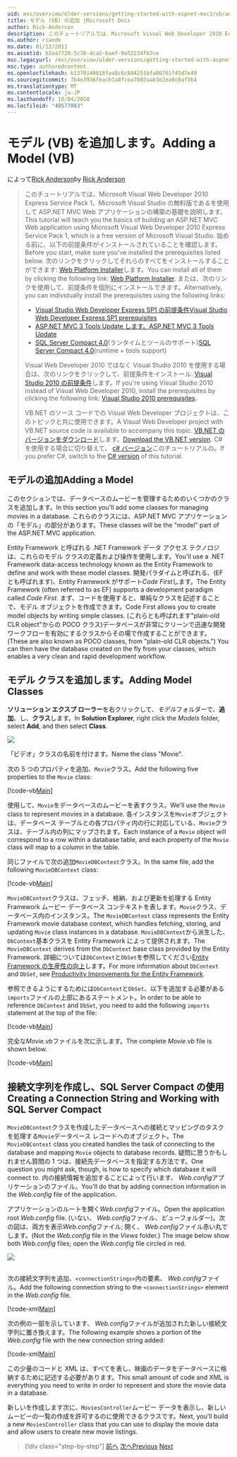 ```yaml
---
uid: mvc/overview/older-versions/getting-started-with-aspnet-mvc3/vb/adding-a-model
title: モデル (VB) の追加 |Microsoft Docs
author: Rick-Anderson
description: このチュートリアルでは、Microsoft Visual Web Developer 2010 Express Service Pack 1、これを使用して ASP.NET MVC Web アプリケーションの構築の基礎を説明しています.
ms.author: riande
ms.date: 01/12/2011
ms.assetid: b3aa7720-5c78-4ca2-baef-9a52234fb7ce
msc.legacyurl: /mvc/overview/older-versions/getting-started-with-aspnet-mvc3/vb/adding-a-model
msc.type: authoredcontent
ms.openlocfilehash: b1370148018faa8c6c884251bfa86761f45d7e49
ms.sourcegitcommit: 7b4e3936feacb1a8fcea7802aab3e2ea9c8af5b4
ms.translationtype: MT
ms.contentlocale: ja-JP
ms.lasthandoff: 10/04/2018
ms.locfileid: "48577003"
---
```

<a name="adding-a-model-vb"></a><span data-ttu-id="58a95-103">モデル (VB) を追加します。</span><span class="sxs-lookup"><span data-stu-id="58a95-103">Adding a Model (VB)</span></span>
====================
<span data-ttu-id="58a95-104">によって[Rick Anderson]((https://twitter.com/RickAndMSFT))</span><span class="sxs-lookup"><span data-stu-id="58a95-104">by [Rick Anderson]((https://twitter.com/RickAndMSFT))</span></span>

> <span data-ttu-id="58a95-105">このチュートリアルでは、Microsoft Visual Web Developer 2010 Express Service Pack 1、Microsoft Visual Studio の無料版であるを使用して ASP.NET MVC Web アプリケーションの構築の基礎を説明します。</span><span class="sxs-lookup"><span data-stu-id="58a95-105">This tutorial will teach you the basics of building an ASP.NET MVC Web application using Microsoft Visual Web Developer 2010 Express Service Pack 1, which is a free version of Microsoft Visual Studio.</span></span> <span data-ttu-id="58a95-106">始める前に、以下の前提条件がインストールされていることを確認します。</span><span class="sxs-lookup"><span data-stu-id="58a95-106">Before you start, make sure you've installed the prerequisites listed below.</span></span> <span data-ttu-id="58a95-107">次のリンクをクリックしてそれらのすべてをインストールすることができます: [Web Platform Installer](https://www.microsoft.com/web/gallery/install.aspx?appid=VWD2010SP1Pack)します。</span><span class="sxs-lookup"><span data-stu-id="58a95-107">You can install all of them by clicking the following link: [Web Platform Installer](https://www.microsoft.com/web/gallery/install.aspx?appid=VWD2010SP1Pack).</span></span> <span data-ttu-id="58a95-108">または、次のリンクを使用して、前提条件を個別にインストールできます。</span><span class="sxs-lookup"><span data-stu-id="58a95-108">Alternatively, you can individually install the prerequisites using the following links:</span></span>
> 
> - [<span data-ttu-id="58a95-109">Visual Studio Web Developer Express SP1 の前提条件</span><span class="sxs-lookup"><span data-stu-id="58a95-109">Visual Studio Web Developer Express SP1 prerequisites</span></span>](https://www.microsoft.com/web/gallery/install.aspx?appid=VWD2010SP1Pack)
> - [<span data-ttu-id="58a95-110">ASP.NET MVC 3 Tools Update します。</span><span class="sxs-lookup"><span data-stu-id="58a95-110">ASP.NET MVC 3 Tools Update</span></span>](https://www.microsoft.com/web/gallery/install.aspx?appsxml=&amp;appid=MVC3)
> - <span data-ttu-id="58a95-111">[SQL Server Compact 4.0](https://www.microsoft.com/web/gallery/install.aspx?appid=SQLCE;SQLCEVSTools_4_0)(ランタイムとツールのサポート)</span><span class="sxs-lookup"><span data-stu-id="58a95-111">[SQL Server Compact 4.0](https://www.microsoft.com/web/gallery/install.aspx?appid=SQLCE;SQLCEVSTools_4_0)(runtime + tools support)</span></span>
> 
> <span data-ttu-id="58a95-112">Visual Web Developer 2010 ではなく Visual Studio 2010 を使用する場合は、次のリンクをクリックして、前提条件をインストール: [Visual Studio 2010 の前提条件](https://www.microsoft.com/web/gallery/install.aspx?appsxml=&amp;appid=VS2010SP1Pack)します。</span><span class="sxs-lookup"><span data-stu-id="58a95-112">If you're using Visual Studio 2010 instead of Visual Web Developer 2010, install the prerequisites by clicking the following link: [Visual Studio 2010 prerequisites](https://www.microsoft.com/web/gallery/install.aspx?appsxml=&amp;appid=VS2010SP1Pack).</span></span>
> 
> <span data-ttu-id="58a95-113">VB.NET のソース コードでの Visual Web Developer プロジェクトは、このトピックと共に使用できます。</span><span class="sxs-lookup"><span data-stu-id="58a95-113">A Visual Web Developer project with VB.NET source code is available to accompany this topic.</span></span> <span data-ttu-id="58a95-114">[VB.NET のバージョンをダウンロード](https://code.msdn.microsoft.com/Introduction-to-MVC-3-10d1b098)します。</span><span class="sxs-lookup"><span data-stu-id="58a95-114">[Download the VB.NET version](https://code.msdn.microsoft.com/Introduction-to-MVC-3-10d1b098).</span></span> <span data-ttu-id="58a95-115">C# を使用する場合に切り替えて、 [c# バージョン](../cs/adding-a-model.md)このチュートリアルの。</span><span class="sxs-lookup"><span data-stu-id="58a95-115">If you prefer C#, switch to the [C# version](../cs/adding-a-model.md) of this tutorial.</span></span>


## <a name="adding-a-model"></a><span data-ttu-id="58a95-116">モデルの追加</span><span class="sxs-lookup"><span data-stu-id="58a95-116">Adding a Model</span></span>

<span data-ttu-id="58a95-117">このセクションでは、データベースのムービーを管理するためのいくつかのクラスを追加します。</span><span class="sxs-lookup"><span data-stu-id="58a95-117">In this section you'll add some classes for managing movies in a database.</span></span> <span data-ttu-id="58a95-118">これらのクラスには、ASP.NET MVC アプリケーションの「モデル」の部分があります。</span><span class="sxs-lookup"><span data-stu-id="58a95-118">These classes will be the "model" part of the ASP.NET MVC application.</span></span>

<span data-ttu-id="58a95-119">Entity Framework と呼ばれる .NET Framework データ アクセス テクノロジは、これらのモデル クラスの定義および操作を使用します。</span><span class="sxs-lookup"><span data-stu-id="58a95-119">You'll use a .NET Framework data-access technology known as the Entity Framework to define and work with these model classes.</span></span> <span data-ttu-id="58a95-120">開発パラダイムと呼ばれる、(EF とも呼ばれます)、Entity Framework がサポート*Code First*します。</span><span class="sxs-lookup"><span data-stu-id="58a95-120">The Entity Framework (often referred to as EF) supports a development paradigm called *Code First*.</span></span> <span data-ttu-id="58a95-121">まず、コードを使用すると、単純なクラスを記述することで、モデル オブジェクトを作成できます。</span><span class="sxs-lookup"><span data-stu-id="58a95-121">Code First allows you to create model objects by writing simple classes.</span></span> <span data-ttu-id="58a95-122">(これらとも呼ばれます"plain-old CLR object"からの POCO クラス)データベースが非常にクリーンで迅速な開発ワークフローを有効にするクラスからその場で作成することができます。</span><span class="sxs-lookup"><span data-stu-id="58a95-122">(These are also known as POCO classes, from "plain-old CLR objects.") You can then have the database created on the fly from your classes, which enables a very clean and rapid development workflow.</span></span>

## <a name="adding-model-classes"></a><span data-ttu-id="58a95-123">モデル クラスを追加します。</span><span class="sxs-lookup"><span data-stu-id="58a95-123">Adding Model Classes</span></span>

<span data-ttu-id="58a95-124">**ソリューション エクスプ ローラー**を右クリックして、*モデル*フォルダーで、**追加**、し、**クラス**します。</span><span class="sxs-lookup"><span data-stu-id="58a95-124">In **Solution Explorer**, right click the *Models* folder, select **Add**, and then select **Class**.</span></span>

![](adding-a-model/_static/image1.png)

<span data-ttu-id="58a95-125">「ビデオ」クラスの名前を付けます。</span><span class="sxs-lookup"><span data-stu-id="58a95-125">Name the class "Movie".</span></span>

<span data-ttu-id="58a95-126">次の 5 つのプロパティを追加、`Movie`クラス。</span><span class="sxs-lookup"><span data-stu-id="58a95-126">Add the following five properties to the `Movie` class:</span></span>

[!code-vb[Main](adding-a-model/samples/sample1.vb)]

<span data-ttu-id="58a95-127">使用して、`Movie`をデータベースのムービーを表すクラス。</span><span class="sxs-lookup"><span data-stu-id="58a95-127">We'll use the `Movie` class to represent movies in a database.</span></span> <span data-ttu-id="58a95-128">各インスタンスを`Movie`オブジェクトは、データベース テーブルとの各プロパティ内の行に対応している、`Movie`クラスは、テーブル内の列にマップされます。</span><span class="sxs-lookup"><span data-stu-id="58a95-128">Each instance of a `Movie` object will correspond to a row within a database table, and each property of the `Movie` class will map to a column in the table.</span></span>

<span data-ttu-id="58a95-129">同じファイルで次の追加`MovieDBContext`クラス。</span><span class="sxs-lookup"><span data-stu-id="58a95-129">In the same file, add the following `MovieDBContext` class:</span></span>

[!code-vb[Main](adding-a-model/samples/sample2.vb)]

<span data-ttu-id="58a95-130">`MovieDBContext`クラスは、フェッチ、格納、および更新を処理する Entity Framework ムービー データベース コンテキストを表します。`Movie`クラス、データベース内のインスタンス。</span><span class="sxs-lookup"><span data-stu-id="58a95-130">The `MovieDBContext` class represents the Entity Framework movie database context, which handles fetching, storing, and updating `Movie` class instances in a database.</span></span> <span data-ttu-id="58a95-131">`MovieDBContext`から派生した、`DbContext`基本クラスを Entity Framework によって提供されます。</span><span class="sxs-lookup"><span data-stu-id="58a95-131">The `MovieDBContext` derives from the `DbContext` base class provided by the Entity Framework.</span></span> <span data-ttu-id="58a95-132">詳細については`DbContext`と`DbSet`を参照してください[Entity Framework の生産性の向上](https://blogs.msdn.com/b/efdesign/archive/2010/06/21/productivity-improvements-for-the-entity-framework.aspx?wa=wsignin1.0)します。</span><span class="sxs-lookup"><span data-stu-id="58a95-132">For more information about `DbContext` and `DbSet`, see [Productivity Improvements for the Entity Framework](https://blogs.msdn.com/b/efdesign/archive/2010/06/21/productivity-improvements-for-the-entity-framework.aspx?wa=wsignin1.0).</span></span>

<span data-ttu-id="58a95-133">参照できるようにするためには`DbContext`と`DbSet`、以下を追加する必要がある`imports`ファイルの上部にあるステートメント。</span><span class="sxs-lookup"><span data-stu-id="58a95-133">In order to be able to reference `DbContext` and `DbSet`, you need to add the following `imports` statement at the top of the file:</span></span>

[!code-vb[Main](adding-a-model/samples/sample3.vb)]

<span data-ttu-id="58a95-134">完全な*Movie.vb*ファイルを次に示します。</span><span class="sxs-lookup"><span data-stu-id="58a95-134">The complete *Movie.vb* file is shown below.</span></span>

[!code-vb[Main](adding-a-model/samples/sample4.vb)]

## <a name="creating-a-connection-string-and-working-with-sql-server-compact"></a><span data-ttu-id="58a95-135">接続文字列を作成し、SQL Server Compact の使用</span><span class="sxs-lookup"><span data-stu-id="58a95-135">Creating a Connection String and Working with SQL Server Compact</span></span>

<span data-ttu-id="58a95-136">`MovieDBContext`クラスを作成したデータベースへの接続とマッピングのタスクを処理する`Movie`データベース レコードへのオブジェクト。</span><span class="sxs-lookup"><span data-stu-id="58a95-136">The `MovieDBContext` class you created handles the task of connecting to the database and mapping `Movie` objects to database records.</span></span> <span data-ttu-id="58a95-137">疑問に思うかもしれません質問の 1 つは、接続先データベースを指定する方法です。</span><span class="sxs-lookup"><span data-stu-id="58a95-137">One question you might ask, though, is how to specify which database it will connect to.</span></span> <span data-ttu-id="58a95-138">内の接続情報を追加することによって行います、 *Web.config*アプリケーションのファイル。</span><span class="sxs-lookup"><span data-stu-id="58a95-138">You'll do that by adding connection information in the *Web.config* file of the application.</span></span>

<span data-ttu-id="58a95-139">アプリケーションのルートを開く*Web.config*ファイル。</span><span class="sxs-lookup"><span data-stu-id="58a95-139">Open the application root *Web.config* file.</span></span> <span data-ttu-id="58a95-140">(いない、 *Web.config*ファイル、*ビュー*フォルダー)。次の図は、両方を表示*Web.config*ファイル; 開く、 *Web.config*ファイル赤い丸でします。</span><span class="sxs-lookup"><span data-stu-id="58a95-140">(Not the *Web.config* file in the *Views* folder.) The image below show both *Web.config* files; open the *Web.config* file circled in red.</span></span>

![](adding-a-model/_static/image2.png)

## 

<span data-ttu-id="58a95-141">次の接続文字列を追加、`<connectionStrings>`内の要素、 *Web.config*ファイル。</span><span class="sxs-lookup"><span data-stu-id="58a95-141">Add the following connection string to the `<connectionStrings>` element in the *Web.config* file.</span></span>

[!code-xml[Main](adding-a-model/samples/sample5.xml)]

<span data-ttu-id="58a95-142">次の例の一部を示しています、 *Web.config*ファイルが追加された新しい接続文字列に置き換えます。</span><span class="sxs-lookup"><span data-stu-id="58a95-142">The following example shows a portion of the *Web.config* file with the new connection string added:</span></span>

[!code-xml[Main](adding-a-model/samples/sample6.xml)]

<span data-ttu-id="58a95-143">この少量のコードと XML は、すべてを表し、映画のデータをデータベースに格納するために記述する必要があります。</span><span class="sxs-lookup"><span data-stu-id="58a95-143">This small amount of code and XML is everything you need to write in order to represent and store the movie data in a database.</span></span>

<span data-ttu-id="58a95-144">新しいを作成します次に、`MoviesController`ムービー データを表示し、新しいムービーの一覧の作成を許可するのに使用できるクラスです。</span><span class="sxs-lookup"><span data-stu-id="58a95-144">Next, you'll build a new `MoviesController` class that you can use to display the movie data and allow users to create new movie listings.</span></span>

> [!div class="step-by-step"]
> <span data-ttu-id="58a95-145">[前へ](adding-a-view.md)
> [次へ](accessing-your-models-data-from-a-controller.md)</span><span class="sxs-lookup"><span data-stu-id="58a95-145">[Previous](adding-a-view.md)
[Next](accessing-your-models-data-from-a-controller.md)</span></span>
